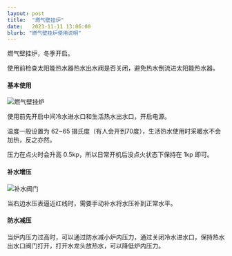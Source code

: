 ```yaml
---
layout: post
title:  "燃气壁挂炉"
date:   2023-11-11 13:06:00
blurb: "燃气壁挂炉使用说明"
---
```


燃气壁挂炉，冬季开启。

使用前检查太阳能热水器热水出水阀是否关闭，避免热水倒流进太阳能热水器。

#### 基本使用

![燃气壁挂炉](/assets/img/posts/IMG_1071.png)

使用前先开启中间冷水进水口和生活热水出水口，开启电源。

温度一般设置为 62~65 摄氏度（有人会开到70度），生活热水使用时采暖水不会加热，反之亦然。

压力在点火时会升高 0.5kp，所以日常开机后没点火状态下保持在 1kp 即可。

#### 补水增压

![补水阀门](/assets/img/posts/IMG_1074.png)

当右边水压表逼近红线时，需要手动补水将水压补到正常水平。

#### 防水减压

当炉内压力过高时，可以通过防水减小炉内压力，通过关闭冷水进水口，保持热水出水口阀门打开，打开水龙头放热水，可以降低炉内压力。
